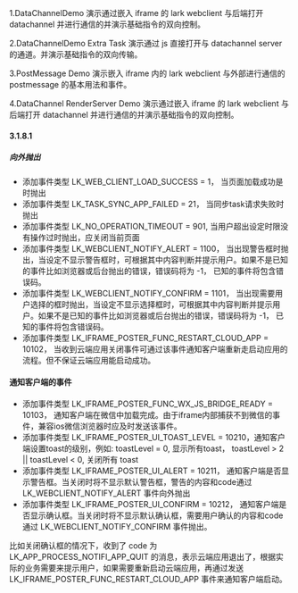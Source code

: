 1.DataChannelDemo 演示通过嵌入 iframe 的 lark webclient 与后端打开 datachannel 并进行通信的并演示基础指令的双向控制。

2.DataChannelDemo Extra Task 演示通过 js 直接打开与 datachannel server 的通道。并演示基础指令的双向传输。

3.PostMessage Demo 演示嵌入 iframe 内的 lark webclient 与外部进行通信的 postmessage 的基本用法和事件。

4.DataChannel RenderServer Demo 演示通过嵌入 iframe 的 lark webclient 与后端打开 datachannel 并进行通信的并演示基础指令的双向控制。

#### 3.1.8.1

##### 向外抛出
* 添加事件类型 LK_WEB_CLIENT_LOAD_SUCCESS = 1， 当页面加载成功是时抛出
* 添加事件类型 LK_TASK_SYNC_APP_FAILED = 21， 当同步task请求失败时抛出
* 添加事件类型 LK_NO_OPERATION_TIMEOUT = 901, 当用户超出设定时限没有操作过时抛出，应关闭当前页面
* 添加事件类型 LK_WEBCLIENT_NOTIFY_ALERT = 1100， 当出现警告框时抛出，当设定不显示警告框时，可根据其中内容判断并提示用户。如果不是已知的事件比如浏览器或后台抛出的错误，错误码将为 -1， 已知的事件将包含错误码。
* 添加事件类型 LK_WEBCLIENT_NOTIFY_CONFIRM = 1101， 当出现需要用户选择的框时抛出，当设定不显示选择框时，可根据其中内容判断并提示用户。如果不是已知的事件比如浏览器或后台抛出的错误，错误码将为 -1， 已知的事件将包含错误码。
* 添加事件类型 LK_IFRAME_POSTER_FUNC_RESTART_CLOUD_APP = 10102， 当收到云端应用关闭事件可通过该事件通知客户端重新走启动应用的流程。但不保证云端应用能启动成功。

#### 通知客户端的事件

* 添加事件类型 LK_IFRAME_POSTER_FUNC_WX_JS_BRIDGE_READY = 10103， 通知客户端在微信中加载完成。由于iframe内部捕获不到微信的事件，兼容ios微信浏览器时应及时发送该事件。
* 添加事件类型 LK_IFRAME_POSTER_UI_TOAST_LEVEL = 10210，通知客户端设置toast的级别，例如: toastLevel = 0, 显示所有toast， toastLevel > 2 || toastLevel < 0, 关闭所有 toast
* 添加事件类型 LK_IFRAME_POSTER_UI_ALERT = 10211， 通知客户端是否显示警告框。当关闭时将不显示默认警告框，警告的内容和code通过 LK_WEBCLIENT_NOTIFY_ALERT 事件向外抛出
* 添加事件类型 LK_IFRAME_POSTER_UI_CONFIRM = 10212， 通知客户端是否显示确认框。当关闭时将不显示默认确认框，需要用户确认的内容和code通过 LK_WEBCLIENT_NOTIFY_CONFIRM 事件抛出。

比如关闭确认框的情况下，收到了 code 为 LK_APP_PROCESS_NOTIFI_APP_QUIT 的消息，表示云端应用退出了，根据实际的业务需要来提示用户，如果需要重新启动云端应用，再通过发送 LK_IFRAME_POSTER_FUNC_RESTART_CLOUD_APP 事件来通知客户端启动。